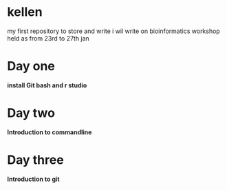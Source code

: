 # kellen
my first repository to store and write
i wil write on bioinformatics workshop held as from 23rd to 27th jan 

# Day one
**install Git bash and r studio**
# Day two
**Introduction to commandline**
 # Day three
**Introduction to git**
